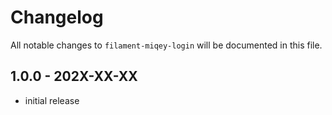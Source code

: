 # Changelog

All notable changes to `filament-miqey-login` will be documented in this file.

## 1.0.0 - 202X-XX-XX

- initial release
